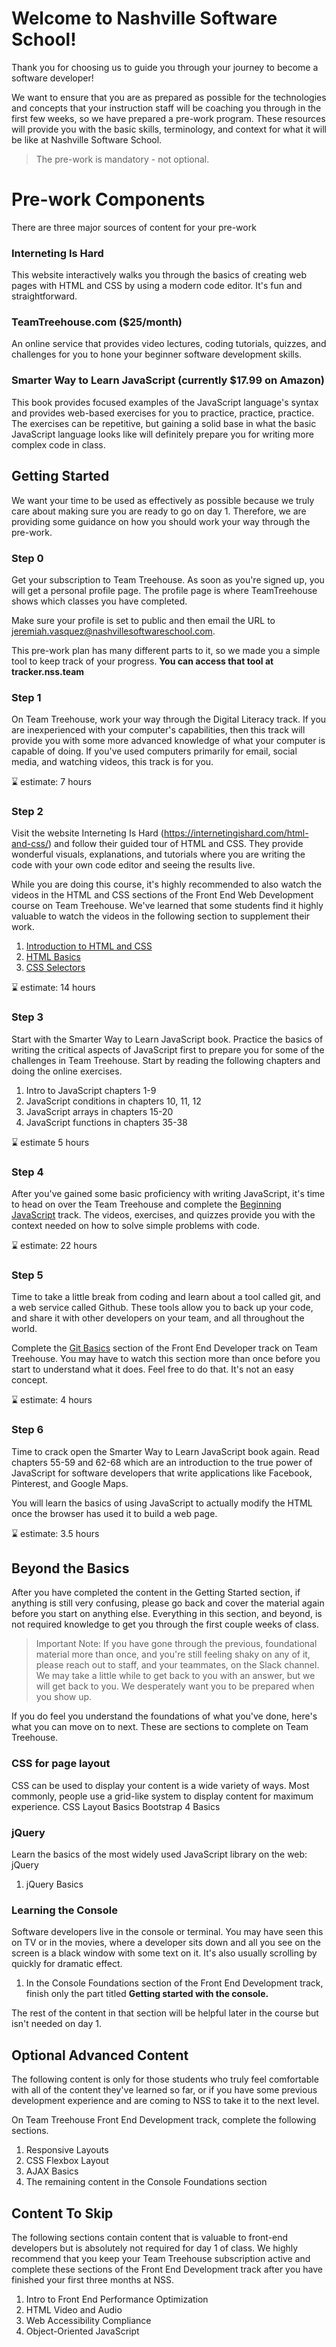 # Welcome to Nashville Software School!

Thank you for choosing us to guide you through your journey to become a software developer!

We want to ensure that you are as prepared as possible for the technologies and concepts that your instruction staff will be coaching you through in the first few weeks, so we have prepared a pre-work program. These resources will provide you with the basic skills, terminology, and context for what it will be like at Nashville Software School.

> The pre-work is mandatory - not optional.

# Pre-work Components

There are three major sources of content for your pre-work

### Interneting Is Hard

This website interactively walks you through the basics of creating web pages with HTML and CSS by using a modern code editor. It's fun and straightforward.

### TeamTreehouse.com ($25/month)

An online service that provides video lectures, coding tutorials, quizzes, and challenges for you to hone your beginner software development skills.

### Smarter Way to Learn JavaScript (currently $17.99 on Amazon)

This book provides focused examples of the JavaScript language's syntax and provides web-based exercises for you to practice, practice, practice. The exercises can be repetitive, but gaining a solid base in what the basic JavaScript language looks like will definitely prepare you for writing more complex code in class.




## Getting Started

We want your time to be used as effectively as possible because we truly care about making sure you are ready to go on day 1. Therefore, we are providing some guidance on how you should work your way through the pre-work.

### Step 0

Get your subscription to Team Treehouse. As soon as you're signed up, you will get a personal profile page. The profile page is where TeamTreehouse shows which classes you have completed.

Make sure your profile is set to public and then email the URL to jeremiah.vasquez@nashvillesoftwareschool.com.

This pre-work plan has many different parts to it, so we made you a simple tool to keep track of your progress. **You can access that tool at tracker.nss.team**

### Step 1

On Team Treehouse, work your way through the Digital Literacy track. If you are inexperienced with your computer's capabilities, then this track will provide you with some more advanced knowledge of what your computer is capable of doing. If you've used computers primarily for email, social media, and watching videos, this track is for you.

:hourglass:️ estimate: 7 hours

### Step 2

Visit the website Interneting Is Hard (https://internetingishard.com/html-and-css/) and follow their guided tour of HTML and CSS. They provide wonderful visuals, explanations, and tutorials where you are writing the code with your own code editor and seeing the results live.

While you are doing this course, it's highly recommended to also watch the videos in the HTML and CSS sections of the Front End Web Development course on Team Treehouse. We've learned that some students find it highly valuable to watch the videos in the following section to supplement their work.

1. [Introduction to HTML and CSS](https://teamtreehouse.com/library/introduction-to-html-and-css)
1. [HTML Basics](https://teamtreehouse.com/library/html-basics-2)
1. [CSS Selectors](https://teamtreehouse.com/library/css-selectors)

:hourglass:️ estimate: 14 hours

### Step 3

Start with the Smarter Way to Learn JavaScript book. Practice the basics of writing the critical aspects of JavaScript first to prepare you for some of the challenges in Team Treehouse. Start by reading the following chapters and doing the online exercises.

1. Intro to JavaScript chapters 1-9
1. JavaScript conditions in chapters 10, 11, 12
1. JavaScript arrays in chapters 15-20
1. JavaScript functions in chapters 35-38

:hourglass:️  estimate 5 hours

### Step 4

After you've gained some basic proficiency with writing JavaScript, it's time to head on over the Team Treehouse and complete the [Beginning JavaScript](https://teamtreehouse.com/tracks/beginning-javascript) track. The videos, exercises, and quizzes provide you with the context needed on how to solve simple problems with code.

:hourglass:️  estimate: 22 hours

### Step 5

Time to take a little break from coding and learn about a tool called git, and a web service called Github. These tools allow you to back up your code, and share it with other developers on your team, and all throughout the world.

Complete the [Git Basics](https://teamtreehouse.com/library/git-basics) section of the Front End Developer track on Team Treehouse. You may have to watch this section more than once before you start to understand what it does. Feel free to do that. It's not an easy concept.

:hourglass:️ estimate: 4 hours

### Step 6

Time to crack open the Smarter Way to Learn JavaScript book again. Read chapters 55-59 and 62-68 which are an introduction to the true power of JavaScript for software developers that write applications like Facebook, Pinterest, and Google Maps. 

You will learn the basics of using JavaScript to actually modify the HTML once the browser has used it to build a web page.

:hourglass:️ estimate: 3.5 hours



## Beyond the Basics

After you have completed the content in the Getting Started section, if anything is still very confusing, please go back and cover the material again before you start on anything else.  Everything in this section, and beyond, is not required knowledge to get you through the first couple weeks of class.

> Important Note: If you have gone through the previous, foundational material more than once, and you're still feeling shaky on any of it, please reach out to staff, and your teammates, on the Slack channel. We may take a little while to get back to you with an answer, but we will get back to you. We desperately want you to be prepared when you show up.

If you do feel you understand the foundations of what you've done, here's what you can move on to next. These are sections to complete on Team Treehouse.

### CSS for page layout

CSS can be used to display your content is a wide variety of ways. Most commonly, people use a grid-like system to display content for maximum experience.
CSS Layout Basics
Bootstrap 4 Basics

### jQuery

Learn the basics of the most widely used JavaScript library on the web: jQuery

1. jQuery Basics

### Learning the Console

Software developers live in the console or terminal. You may have seen this on TV or in the movies, where a developer sits down and all you see on the screen is a black window with some text on it. It's also usually scrolling by quickly for dramatic effect.

1. In the Console Foundations section of the Front End Development track, finish only the part titled __Getting started with the console.__

The rest of the content in that section will be helpful later in the course but isn't needed on day 1.



## Optional Advanced Content

The following content is only for those students who truly feel comfortable with all of the content they've learned so far, or if you have some previous development experience and are coming to NSS to take it to the next level.

On Team Treehouse Front End Development track, complete the following sections.

1. Responsive Layouts
1. CSS Flexbox Layout
1. AJAX Basics
1. The remaining content in the Console Foundations section



## Content To Skip

The following sections contain content that is valuable to front-end developers but is absolutely not required for day 1 of class. We highly recommend that you keep your Team Treehouse subscription active and complete these sections of the Front End Development track after you have finished your first three months at NSS.

1. Intro to Front End Performance Optimization
1. HTML Video and Audio
1. Web Accessibility Compliance
1. Object-Oriented JavaScript

